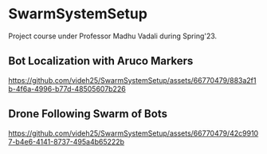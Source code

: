 # SwarmSystemSetup
Project course under Professor Madhu Vadali during Spring'23. 

## Bot Localization with Aruco Markers
https://github.com/videh25/SwarmSystemSetup/assets/66770479/883a2f1b-4f6a-4996-b77d-48505607b226



## Drone Following Swarm of Bots
https://github.com/videh25/SwarmSystemSetup/assets/66770479/42c99107-b4e6-4141-8737-495a4b65222b


